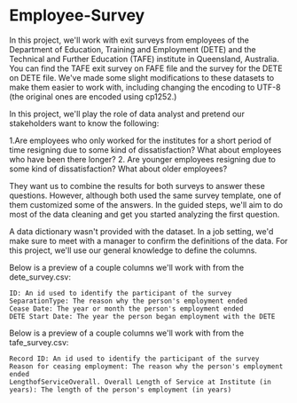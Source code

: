 # Employee-Survey

In this project, we'll work with exit surveys from employees of the Department of Education, Training and Employment (DETE) and the Technical and Further Education (TAFE) institute in Queensland, Australia. You can find the TAFE exit survey on FAFE file and the survey for the DETE on DETE file. We've made some slight modifications to these datasets to make them easier to work with, including changing the encoding to UTF-8 (the original ones are encoded using cp1252.)

In this project, we'll play the role of data analyst and pretend our stakeholders want to know the following:

   1.Are employees who only worked for the institutes for a short period of time resigning due to some kind of dissatisfaction? What about employees who have been there longer?
   2. Are younger employees resigning due to some kind of dissatisfaction? What about older employees?

They want us to combine the results for both surveys to answer these questions. However, although both used the same survey template, one of them customized some of the answers. In the guided steps, we'll aim to do most of the data cleaning and get you started analyzing the first question.

A data dictionary wasn't provided with the dataset. In a job setting, we'd make sure to meet with a manager to confirm the definitions of the data. For this project, we'll use our general knowledge to define the columns.

Below is a preview of a couple columns we'll work with from the dete_survey.csv:

    ID: An id used to identify the participant of the survey
    SeparationType: The reason why the person's employment ended
    Cease Date: The year or month the person's employment ended
    DETE Start Date: The year the person began employment with the DETE

Below is a preview of a couple columns we'll work with from the tafe_survey.csv:

    Record ID: An id used to identify the participant of the survey
    Reason for ceasing employment: The reason why the person's employment ended
    LengthofServiceOverall. Overall Length of Service at Institute (in years): The length of the person's employment (in years)
